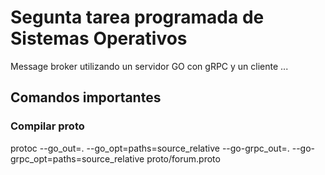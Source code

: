 # Segunta tarea programada de Sistemas Operativos

Message broker utilizando un servidor GO con gRPC y un cliente ...

## Comandos importantes

### Compilar proto

protoc --go_out=. --go_opt=paths=source_relative --go-grpc_out=. --go-grpc_opt=paths=source_relative proto/forum.proto
